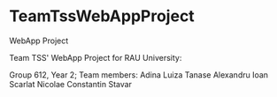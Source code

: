 # TeamTssWebAppProject
WebApp Project

Team TSS' WebApp Project for RAU University:

Group 612, Year 2;
Team members:
Adina Luiza Tanase
Alexandru Ioan Scarlat
Nicolae Constantin Stavar
